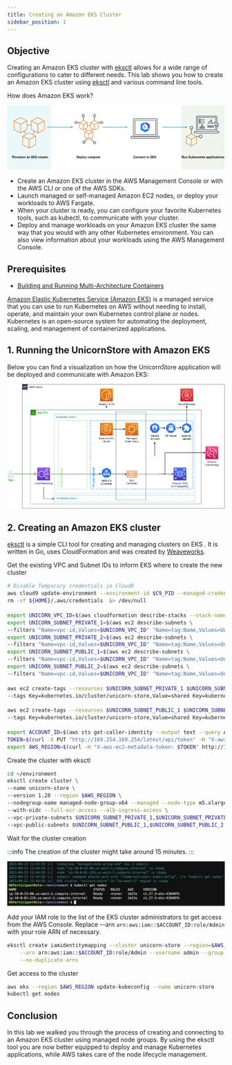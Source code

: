 ```yaml
---
title: Creating an Amazon EKS Cluster
sidebar_position: 1
---
```


## Objective

Creating an Amazon EKS cluster with [eksctl](https://eksctl.io/) allows for a wide range of configurations to cater to different needs. This lab shows you how to create an Amazon EKS cluster using [eksctl](https://eksctl.io/) and various command line tools.

How does Amazon EKS work?

![what-is-eks](./images/what-is-eks.png)

- Create an Amazon EKS cluster in the AWS Management Console or with the AWS CLI or one of the AWS SDKs.
- Launch managed or self-managed Amazon EC2 nodes, or deploy your workloads to AWS Fargate.
- When your cluster is ready, you can configure your favorite Kubernetes tools, such as kubectl, to communicate with your cluster.
- Deploy and manage workloads on your Amazon EKS cluster the same way that you would with any other Kubernetes environment. You can also view information about your workloads using the AWS Management Console.

## Prerequisites

- [Building and Running Multi-Architecture Containers](../../java/containers/upload-ecr.md)

[Amazon Elastic Kubernetes Service (Amazon EKS)](https://aws.amazon.com/eks/) is a managed service that you can use to run Kubernetes on AWS without needing to install, operate, and maintain your own Kubernetes control plane or nodes. Kubernetes is an open-source system for automating the deployment, scaling, and management of containerized applications.

## 1. Running the UnicornStore with Amazon EKS

Below you can find a visualization on how the UnicornStore application will be deployed and communicate with Amazon EKS:

![unicornstore-architecture-eks](./images/unicornstore-architecture-eks.png)

## 2. Creating an Amazon EKS cluster

[eksctl](https://eksctl.io/) is a simple CLI tool for creating and managing clusters on EKS . It is written in Go, uses CloudFormation and was created by [Weaveworks](https://www.weave.works/).

Get the existing VPC and Subnet IDs to inform EKS where to create the new cluster

```bash showLineNumbers
# Disable Temporary credentials in Cloud9
aws cloud9 update-environment --environment-id $C9_PID --managed-credentials-action DISABLE --region $AWS_REGION &> /dev/null
rm -vf ${HOME}/.aws/credentials  &> /dev/null

export UNICORN_VPC_ID=$(aws cloudformation describe-stacks --stack-name UnicornStoreVpc --query 'Stacks[0].Outputs[?OutputKey==`idUnicornStoreVPC`].OutputValue' --output text)
export UNICORN_SUBNET_PRIVATE_1=$(aws ec2 describe-subnets \
--filters "Name=vpc-id,Values=$UNICORN_VPC_ID" "Name=tag:Name,Values=UnicornStoreVpc/UnicornVpc/PrivateSubnet1" --query 'Subnets[0].SubnetId' --output text)
export UNICORN_SUBNET_PRIVATE_2=$(aws ec2 describe-subnets \
--filters "Name=vpc-id,Values=$UNICORN_VPC_ID" "Name=tag:Name,Values=UnicornStoreVpc/UnicornVpc/PrivateSubnet2" --query 'Subnets[0].SubnetId' --output text)
export UNICORN_SUBNET_PUBLIC_1=$(aws ec2 describe-subnets \
--filters "Name=vpc-id,Values=$UNICORN_VPC_ID" "Name=tag:Name,Values=UnicornStoreVpc/UnicornVpc/PublicSubnet1" --query 'Subnets[0].SubnetId' --output text)
export UNICORN_SUBNET_PUBLIC_2=$(aws ec2 describe-subnets \
--filters "Name=vpc-id,Values=$UNICORN_VPC_ID" "Name=tag:Name,Values=UnicornStoreVpc/UnicornVpc/PublicSubnet2" --query 'Subnets[0].SubnetId' --output text)

aws ec2 create-tags --resources $UNICORN_SUBNET_PRIVATE_1 $UNICORN_SUBNET_PRIVATE_2 \
--tags Key=kubernetes.io/cluster/unicorn-store,Value=shared Key=kubernetes.io/role/internal-elb,Value=1

aws ec2 create-tags --resources $UNICORN_SUBNET_PUBLIC_1 $UNICORN_SUBNET_PUBLIC_2 \
--tags Key=kubernetes.io/cluster/unicorn-store,Value=shared Key=kubernetes.io/role/elb,Value=1

export ACCOUNT_ID=$(aws sts get-caller-identity --output text --query Account)
TOKEN=$(curl -X PUT "http://169.254.169.254/latest/api/token" -H "X-aws-ec2-metadata-token-ttl-seconds: 21600")
export AWS_REGION=$(curl -H "X-aws-ec2-metadata-token: $TOKEN" http://169.254.169.254/latest/dynamic/instance-identity/document | jq -r '.region')

```

Create the cluster with eksctl

```bash showLineNumbers
cd ~/environment
eksctl create cluster \
--name unicorn-store \
--version 1.28 --region $AWS_REGION \
--nodegroup-name managed-node-group-x64 --managed --node-type m5.xlarge --nodes 2 --nodes-min 2 --nodes-max 4 \
--with-oidc --full-ecr-access --alb-ingress-access \
--vpc-private-subnets $UNICORN_SUBNET_PRIVATE_1,$UNICORN_SUBNET_PRIVATE_2 \
--vpc-public-subnets $UNICORN_SUBNET_PUBLIC_1,$UNICORN_SUBNET_PUBLIC_2
```

Wait for the cluster creation

:::info
The creation of the cluster might take around 15 minutes.
:::

![eks-finished](./images/eks-finished.png)

Add your IAM role to the list of the EKS cluster administrators to get access from the AWS Console.
Replace --arn `arn:aws:iam::$ACCOUNT_ID:role/Admin` with your role ARN of necessary.

```bash showLineNumbers
eksctl create iamidentitymapping --cluster unicorn-store --region=$AWS_REGION \
    --arn arn:aws:iam::$ACCOUNT_ID:role/Admin --username admin --group system:masters \
    --no-duplicate-arns
```

Get access to the cluster

```bash showLineNumbers
aws eks --region $AWS_REGION update-kubeconfig --name unicorn-store
kubectl get nodes
```

## Conclusion

In this lab we walked you through the process of creating and connecting to an Amazon EKS cluster using managed node groups. By using the eksctl tool you are now better equipped to deploy and manage Kubernetes applications, while AWS takes care of the node lifecycle management.
